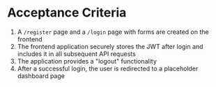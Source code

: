 # Acceptance Criteria
1. A `/register` page and a `/login` page with forms are created on the frontend
2. The frontend application securely stores the JWT after login and includes it in all subsequent API requests
3. The application provides a "logout" functionality
4. After a successful login, the user is redirected to a placeholder dashboard page

